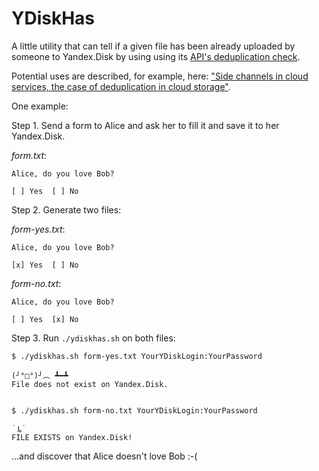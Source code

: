 YDiskHas
========

A little utility that can tell if a given file has been already uploaded by
someone to Yandex.Disk by using using its [API's deduplication
check](http://api.yandex.com/disk/doc/dg/reference/put.xml).

Potential uses are described, for example, here: ["Side channels in cloud
services, the case of deduplication in cloud
storage"](http://www.pinkas.net/PAPERS/hps.pdf).

One example:

Step 1. Send a form to Alice and ask her to fill it and save it to her
Yandex.Disk.

*form.txt*:

    Alice, do you love Bob?  

    [ ] Yes  [ ] No


Step 2. Generate two files:

*form-yes.txt*:

    Alice, do you love Bob?  

    [x] Yes  [ ] No


*form-no.txt*:

    Alice, do you love Bob?

    [ ] Yes  [x] No

Step 3. Run `./ydiskhas.sh` on both files:

    $ ./ydiskhas.sh form-yes.txt YourYDiskLogin:YourPassword

    (╯°□°)╯︵ ┻━┻
    File does not exist on Yandex.Disk.


    $ ./ydiskhas.sh form-no.txt YourYDiskLogin:YourPassword

    ˙ ͜ʟ˙
    FILE EXISTS on Yandex.Disk!


...and discover that Alice doesn't love Bob :-(
